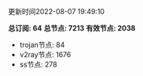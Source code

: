 更新时间2022-08-07 19:49:10

**总订阅: 64**
**总节点: 7213**
**有效节点: 2038**
- trojan节点: 84
- v2ray节点: 1676
- ss节点: 278

